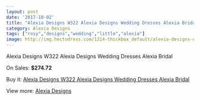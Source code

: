 ```yaml
---
layout: post
date: '2017-10-02'
title: "Alexia Designs W322 Alexia Designs Wedding Dresses Alexia Bridal"
category: Alexia Designs
tags: ["rosy","designs","wedding","little","alexia"]
image: http://img.hectodress.com/1314-thickbox_default/alexia-designs-w322-alexia-designs-wedding-dresses-alexia-bridal.jpg
---
```

Alexia Designs W322 Alexia Designs Wedding Dresses Alexia Bridal

On Sales: **$274.72**
<a href="https://www.hectodress.com/alexia-designs/811-alexia-designs-w322-alexia-designs-wedding-dresses-alexia-bridal.html"><amp-img layout="responsive" width="600" height="600" src="//img.hectodress.com/1314-thickbox_default/alexia-designs-w322-alexia-designs-wedding-dresses-alexia-bridal.jpg" alt="Alexia Designs W322 Alexia Designs Wedding Dresses Alexia Bridal 0" /></a>
<a href="https://www.hectodress.com/alexia-designs/811-alexia-designs-w322-alexia-designs-wedding-dresses-alexia-bridal.html"><amp-img layout="responsive" width="600" height="600" src="//img.hectodress.com/1315-thickbox_default/alexia-designs-w322-alexia-designs-wedding-dresses-alexia-bridal.jpg" alt="Alexia Designs W322 Alexia Designs Wedding Dresses Alexia Bridal 1" /></a>

Buy it: [Alexia Designs W322 Alexia Designs Wedding Dresses Alexia Bridal](https://www.hectodress.com/alexia-designs/811-alexia-designs-w322-alexia-designs-wedding-dresses-alexia-bridal.html "Alexia Designs W322 Alexia Designs Wedding Dresses Alexia Bridal")

View more: [Alexia Designs](https://www.hectodress.com/11-alexia-designs "Alexia Designs")